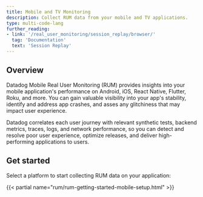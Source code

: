```yaml
---
title: Mobile and TV Monitoring
description: Collect RUM data from your mobile and TV applications.
type: multi-code-lang
further_reading:
- link: '/real_user_monitoring/session_replay/browser/'
  tag: 'Documentation'
  text: 'Session Replay'
---
```


## Overview

Datadog Mobile Real User Monitoring (RUM) provides insights into your mobile application's performance on Android, iOS, React Native, Flutter, Roku, and more. You can gain valuable visibility into your app's stability, identify and address app crashes, and asses any glitchiness that may impact user experience.

Datadog correlates each user journey with relevant synthetic tests, backend metrics, traces, logs, and network performance, so you can detect and resolve poor user experience, optimize releases, and deliver high-performing applications to users.

## Get started

Select a platform to start collecting RUM data on your application:

{{< partial name="rum/rum-getting-started-mobile-setup.html" >}}